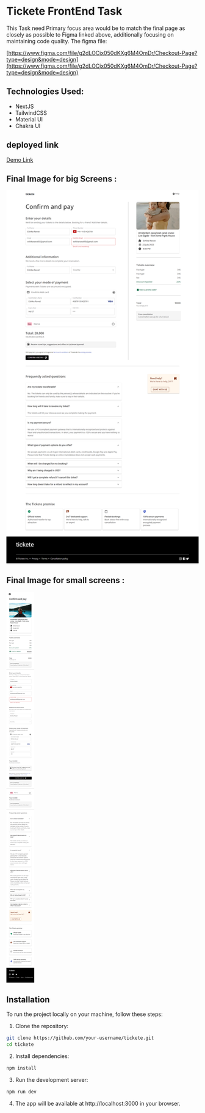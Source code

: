 # Tickete FrontEnd Task 
This Task need Primary focus area would be to match the final page as closely as possible to Figma linked above, additionally focusing on maintaining code quality.
The figma file: 

[https://www.figma.com/file/g2dLOCjx050dKXg6M4OmDr/Checkout-Page?type=design&mode=design](https://www.figma.com/file/g2dLOCjx050dKXg6M4OmDr/Checkout-Page?type=design&mode=design)

## Technologies Used: 

- NextJS
- TailwindCSS
- Material UI
- Chakra UI

## deployed link
[Demo Link](https://precious-fudge-2d429b.netlify.app/)

## Final Image for big Screens : 
![sample screenshots](https://github.com/Ishu070303/tickete/blob/master/screencapture-localhost-3000-2023-07-27-19_07_04.png?raw=true) 

## Final Image for small screens : 
![sample Image](https://github.com/Ishu070303/tickete/blob/master/screencapture-localhost-3000-2023-07-27-19_07_31.png?raw=true)

## Installation

To run the project locally on your machine, follow these steps:

1. Clone the repository:

```bash
git clone https://github.com/your-username/tickete.git
cd tickete
```

2. Install dependencies:

```bash
npm install
```

3. Run the development server:

```bash
npm run dev
```

4. The app will be available at http://localhost:3000 in your browser.
